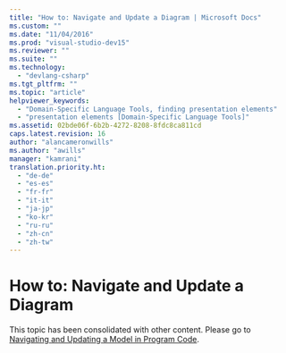 ```yaml
---
title: "How to: Navigate and Update a Diagram | Microsoft Docs"
ms.custom: ""
ms.date: "11/04/2016"
ms.prod: "visual-studio-dev15"
ms.reviewer: ""
ms.suite: ""
ms.technology: 
  - "devlang-csharp"
ms.tgt_pltfrm: ""
ms.topic: "article"
helpviewer_keywords: 
  - "Domain-Specific Language Tools, finding presentation elements"
  - "presentation elements [Domain-Specific Language Tools]"
ms.assetid: 02bde06f-6b2b-4272-8208-8fdc8ca811cd
caps.latest.revision: 16
author: "alancameronwills"
ms.author: "awills"
manager: "kamrani"
translation.priority.ht: 
  - "de-de"
  - "es-es"
  - "fr-fr"
  - "it-it"
  - "ja-jp"
  - "ko-kr"
  - "ru-ru"
  - "zh-cn"
  - "zh-tw"
---
```

# How to: Navigate and Update a Diagram
This topic has been consolidated with other content. Please go to [Navigating and Updating a Model in Program Code](../modeling/navigating-and-updating-a-model-in-program-code.md).